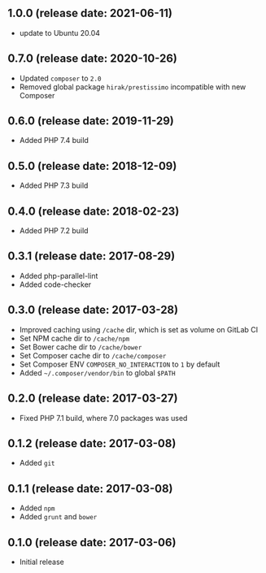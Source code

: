 ## 1.0.0 (release date:  2021-06-11)

 * update to Ubuntu 20.04

## 0.7.0 (release date: 2020-10-26)

 * Updated `composer` to `2.0`
 * Removed global package `hirak/prestissimo` incompatible with new Composer

## 0.6.0 (release date: 2019-11-29)
 * Added PHP 7.4 build

## 0.5.0 (release date: 2018-12-09)
 * Added PHP 7.3 build

## 0.4.0 (release date: 2018-02-23)
 * Added PHP 7.2 build

## 0.3.1 (release date: 2017-08-29)

 * Added php-parallel-lint
 * Added code-checker

## 0.3.0 (release date: 2017-03-28)

 * Improved caching using `/cache` dir, which is set as volume on GitLab CI
 * Set NPM cache dir to `/cache/npm`
 * Set Bower cache dir to `/cache/bower`
 * Set Composer cache dir to `/cache/composer`
 * Set Composer ENV `COMPOSER_NO_INTERACTION` to `1` by default
 * Added `~/.composer/vendor/bin` to global `$PATH`

## 0.2.0 (release date: 2017-03-27)

 * Fixed PHP 7.1 build, where 7.0 packages was used

## 0.1.2 (release date: 2017-03-08)

 * Added `git`

## 0.1.1 (release date: 2017-03-08)

 * Added `npm`
 * Added `grunt` and `bower`

## 0.1.0 (release date: 2017-03-06)

 * Initial release
